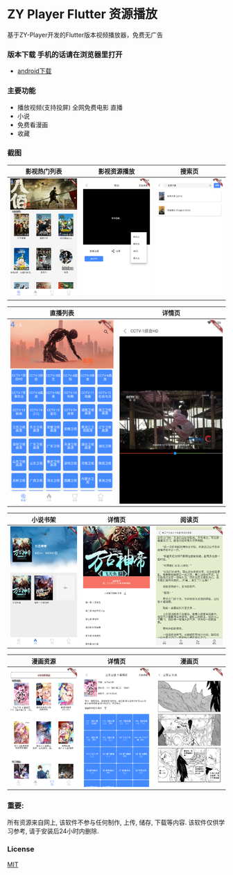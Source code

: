 # ZY Player Flutter 资源播放

基于ZY-Player开发的Flutter版本视频播放器，免费无广告

### 版本下载 手机的话请在浏览器里打开
- [android下载](https://jizutang.oss-cn-beijing.aliyuncs.com/admin/app-release.apk)


### 主要功能
- 播放视频(支持投屏) 全网免费电影 直播
- 小说
- 免费看漫画
- 收藏

### 截图

|                   影视热门列表                   |                   影视资源播放                   |                       搜索页                       |
| :----------------------------------------------: | :----------------------------------------------: | :------------------------------------------------: |
| ![home](./images/screenshot_20201221_232112.png) | ![home](./images/screenshot_20201221_232434.png) | ![detail](./images/screenshot_20201221_232830.png) |

|                     直播列表                     |                       详情页                       |
| :----------------------------------------------: | :------------------------------------------------: |
| ![home](./images/screenshot_20201221_232120.png) | ![detail](./images/screenshot_20201221_232952.png) |

|                     小说书架                     |                       详情页                       |                       阅读页                       |
| :----------------------------------------------: | :------------------------------------------------: | :------------------------------------------------: |
| ![home](./images/screenshot_20201221_232444.png) | ![detail](./images/screenshot_20201221_232451.png) | ![detail](./images/screenshot_20201221_232504.png) |

|                     漫画资源                     |                       详情页                       |                       漫画页                       |
| :----------------------------------------------: | :------------------------------------------------: | :------------------------------------------------: |
| ![home](./images/screenshot_20201221_232513.png) | ![detail](./images/screenshot_20201221_232520.png) | ![detail](./images/screenshot_20201221_232532.png) |


### 重要:

所有资源来自网上, 该软件不参与任何制作, 上传, 储存, 下载等内容. 该软件仅供学习参考, 请于安装后24小时内删除.

### License

[MIT](LICENSE)

